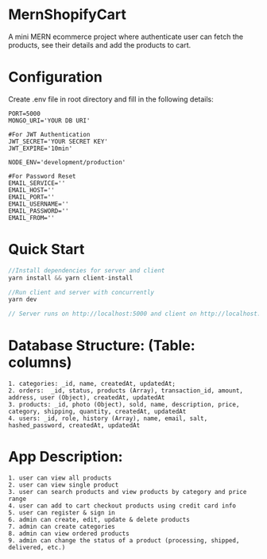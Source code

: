 # MernShopifyCart

A mini MERN ecommerce project where authenticate user can fetch the products, see their details and add the products to cart.

# Configuration

Create .env file in root directory and fill in the following details:

```
PORT=5000
MONGO_URI='YOUR DB URI'

#For JWT Authentication
JWT_SECRET='YOUR SECRET KEY'
JWT_EXPIRE='10min'

NODE_ENV='development/production'

#For Password Reset
EMAIL_SERVICE=''
EMAIL_HOST=''
EMAIL_PORT=''
EMAIL_USERNAME=''
EMAIL_PASSWORD=''
EMAIL_FROM=''
```

# Quick Start

```javascript
//Install dependencies for server and client
yarn install && yarn client-install

//Run client and server with concurrently
yarn dev

// Server runs on http://localhost:5000 and client on http://localhost:3000

```

# Database Structure: (Table: columns)

    1. categories: _id, name, createdAt, updatedAt;
    2. orders:  _id, status, products (Array), transaction_id, amount, address, user (Object), createdAt, updatedAt
    3. products: _id, photo (Object), sold, name, description, price, category, shipping, quantity, createdAt, updatedAt
    4. users: _id, role, history (Array), name, email, salt, hashed_password, createdAt, updatedAt

# App Description:

    1. user can view all products
    2. user can view single product
    3. user can search products and view products by category and price range
    4. user can add to cart checkout products using credit card info
    5. user can register & sign in
    6. admin can create, edit, update & delete products
    7. admin can create categories
    8. admin can view ordered products
    9. admin can change the status of a product (processing, shipped, delivered, etc.)
